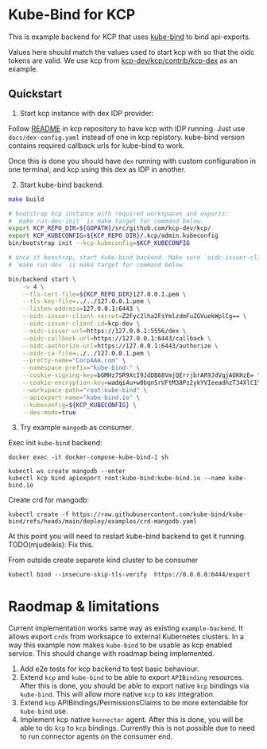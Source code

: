 # Kube-Bind for KCP

This is example backend for KCP that uses [kube-bind](https://github.com/kube-bind/kube-bind) to bind api-exports.

Values here should match the values used to start kcp with so that the oidc tokens are valid.
We use kcp from [kcp-dev/kcp/contrib/kcp-dex](https://github.com/kcp-dev/kcp/tree/main/contrib/kcp-dex) as an example.


## Quickstart

1. Start kcp instance with dex IDP provider:

Follow [README](https://github.com/kcp-dev/kcp/blob/main/contrib/kcp-dex/README.md) in kcp repository to have kcp with IDP running.
Just use `docs/dex-config.yaml` instead of one in kcp repistory. kube-bind version contains required callback urls for kube-bind to work.

Once this is done you should have `dex` running with custom configuration in one terminal, and kcp using this dex as IDP in another.

2. Start kube-bind backend.

```bash
make build

# bootstrap kcp instance with required workspaces and exports:
# `make run-dev-init` is make target for command below.
export KCP_REPO_DIR=${GOPATH}/src/github.com/kcp-dev/kcp/
export KCP_KUBECONFIG=${KCP_REPO_DIR}/.kcp/admin.kubeconfig
bin/bootstrap init --kcp-kubeconfig=$KCP_KUBECONFIG

# once it boostrap, start kube-bind backend. Make sure `oidc-issuer-client-secret` matches one, used in dex.
# `make run-dev` is make target for command below.

bin/backend start \
	-v 4 \
	--tls-cert-file=${KCP_REPO_DIR}127.0.0.1.pem \
	--tls-key-file=../../127.0.0.1.pem \
	--listen-address=127.0.0.1:6443 \
	--oidc-issuer-client-secret=Z2Fyc2lha2FsYmlzdmFuZGVuekWplCg== \
	--oidc-issuer-client-id=kcp-dev \
	--oidc-issuer-url=https://127.0.0.1:5556/dex \
	--oidc-callback-url=https://127.0.0.1:6443/callback \
	--oidc-authorize-url=https://127.0.0.1:6443/authorize \
	--oidc-ca-file=../../127.0.0.1.pem \
	--pretty-name="CorpAAA.com" \
	--namespace-prefix="kube-bind-" \
	--cookie-signing-key=bGMHz7SR9XcI9JdDB68VmjQErrjbrAR9JdVqjAOKHzE= \
	--cookie-encryption-key=wadqi4u+w0bqnSrVFtM38Pz2ykYVIeeadhzT34XlC1Y= \
	--workspace-path="root:kube-bind" \
	--apiexport-name="kube-bind.io" \
	--kubeconfig=${KCP_KUBECONFIG} \
	--dev-mode=true
```

3. Try example `mangodb` as consumer.

Exec init `kube-bind` backend:

```
docker exec -it docker-compose-kube-bind-1 sh

kubectl ws create mangodb --enter
kubectl kcp bind apiexport root:kube-bind:kube-bind.io --name kube-bind.io
```

Create crd for mangodb:
```
kubectl create -f https://raw.githubusercontent.com/kube-bind/kube-bind/refs/heads/main/deploy/examples/crd-mangodb.yaml
```

At this point you will need to restart kube-bind backend to get it running.
TODO(mjudeikis): Fix this.

From outside create separete kind cluster to be consumer

```
kubectl bind --insecure-skip-tls-verify  https://0.0.0.0:6444/export
```







# Raodmap & limitations

Current implementation works same way as existing `example-backend`. It allows export `crds` from worksapce to 
external Kubernetes clusters. In a way this example now makes `kube-bind` to be usable as kcp enabled service.
This should change with roadmap being implemented.

1. Add e2e tests for kcp backend to test basic behaviour.
2. Extend `kcp` and `kube-bind` to be able to export `APIBinding` resources. After this is done, you should be able to 
export native `kcp` bindings via `kube-bind`. This will allow more native `kcp` to `k8s` integration.
3. Extend `kcp` APIBindings/PermissionsClaims to be more extendable for `kube-bind` use.
4. Implement kcp native `konnector` agent. After this is done, you will be able to do `kcp` to `kcp` bindings. Currently this is 
not possible due to need to run connector agents on the consumer end.